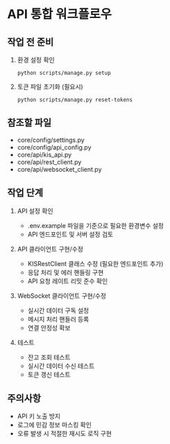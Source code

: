 # API 통합 워크플로우

## 작업 전 준비
1. 환경 설정 확인
   ```
   python scripts/manage.py setup
   ```

2. 토큰 파일 초기화 (필요시)
   ```
   python scripts/manage.py reset-tokens
   ```

## 참조할 파일
- core/config/settings.py
- core/config/api_config.py
- core/api/kis_api.py
- core/api/rest_client.py
- core/api/websocket_client.py

## 작업 단계
1. API 설정 확인
   - .env.example 파일을 기준으로 필요한 환경변수 설정
   - API 엔드포인트 및 서버 설정 검토

2. API 클라이언트 구현/수정
   - KISRestClient 클래스 수정 (필요한 엔드포인트 추가)
   - 응답 처리 및 에러 핸들링 구현
   - API 요청 레이트 리밋 준수 확인

3. WebSocket 클라이언트 구현/수정
   - 실시간 데이터 구독 설정
   - 메시지 처리 핸들러 등록
   - 연결 안정성 확보

4. 테스트
   - 잔고 조회 테스트
   - 실시간 데이터 수신 테스트
   - 토큰 갱신 테스트

## 주의사항
- API 키 노출 방지
- 로그에 민감 정보 마스킹 확인
- 오류 발생 시 적절한 재시도 로직 구현 
